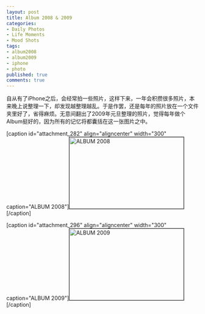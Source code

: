 ```yaml
---
layout: post
title: Album 2008 & 2009
categories:
- Daily Photos
- Life Moments
- Mood Shots
tags:
- album2008
- album2009
- iphone
- photo
published: true
comments: true
---
```

<p>自从有了iPhone之后，会经常拍一些照片，这样下来，一年会积攒很多照片，本来晚上说整理一下，却发现越整理越乱。于是作罢，还是每年的照片放在一个文件夹里好了，省得麻烦。无意间翻出了2009年元旦整理的照片，觉得每年做个Album挺好的，因为所有的记忆将都囊括在这一张图片之中。</p>

<p>[caption id="attachment_282" align="aligncenter" width="300" caption="ALBUM 2008"]<a href="http://blog.wangyaodi.com/wp-content/uploads/2010/01/Album-2008.jpg" target="_blank"><img class="size-medium wp-image-282" style="border: 1px solid black;" title="Album-2008" src="http://blog.wangyaodi.com/wp-content/uploads/2010/01/Album-2008-300x187.jpg" alt="ALBUM 2008" width="300" height="187" /></a>[/caption]</p>

<p><p style="text-align: center;"></p>

<p>[caption id="attachment_296" align="aligncenter" width="300" caption="ALBUM 2009"]<a href="http://blog.wangyaodi.com/wp-content/uploads/2010/01/Album-2009-o.jpg" target="_blank"><img class="size-medium wp-image-296" style="border: 1px solid black;" title="Album-2009" src="http://blog.wangyaodi.com/wp-content/uploads/2010/01/Album-2009-o-300x187.jpg" alt="ALBUM 2009" width="300" height="187" /></a>[/caption] </p></p>
